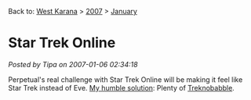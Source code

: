 Back to: [West Karana](/posts/westkarana.md) > [2007](/posts/2007/westkarana.md) > [January](./westkarana.md)
# Star Trek Online

*Posted by Tipa on 2007-01-06 02:34:18*

Perpetual's real challenge with Star Trek Online will be making it feel like Star Trek instead of Eve. [My humble solution](../../../index.php/2007/01/06/star-trek-online-pre-alpha-journal/): Plenty of [Treknobabble](http://en.wikipedia.org/wiki/Treknobabble).
